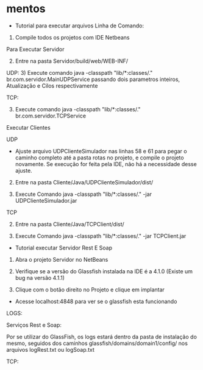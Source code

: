 # mentos

- Tutorial para executar arquivos Linha de Comando:

1) Compile todos os projetos com IDE Netbeans

Para Executar Servidor

2) Entre na pasta Servidor/build/web/WEB-INF/

UDP:
3) Execute comando java -classpath "lib/*:classes/." br.com.servidor.MainUDPService passando dois parametros inteiros, Atualização e Cilos respectivamente

TCP: 

3) Execute comando java -classpath "lib/*:classes/." br.com.servidor.TCPService

Executar Clientes

UDP
* Ajuste arquivo UDPClienteSimulador nas linhas 58 e 61 para pegar o caminho completo até a pasta rotas no projeto, e compile o projeto novamente. Se execução for feita pela IDE, não há a necessidade desse ajuste.

2) Entre na pasta Cliente/Java/UDPClienteSimulador/dist/

3) Execute Comando java -classpath "lib/*:classes/." -jar UDPClienteSimulador.jar


TCP

2) Entre na pasta Cliente/Java/TCPClient/dist/

3) Execute Comando java -classpath "lib/*:classes/." -jar TCPClient.jar


- Tutorial executar Servidor Rest E Soap

1) Abra o projeto Servidor no NetBeans

2) Verifique se a versão do Glassfish instalada na IDE é a 4.1.0 (Existe um bug na versão 4.1.1)

3) Clique com o botão direito no Projeto e clique em implantar

- Acesse localhost:4848 para ver se o glassfish esta funcionando


LOGS:

Serviços Rest e Soap:

Por se utilizar do GlassFish, os logs estará dentro da pasta de instalação do mesmo, seguidos dos caminhos glassfish/domains/domain1/config/ nos arquivos logRest.txt ou logSoap.txt

TCP:

